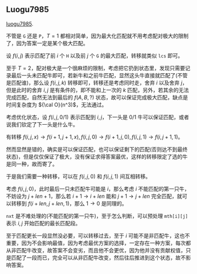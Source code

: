 ## Luogu7985

[luogu7985](https://www.luogu.com.cn/problem/P7985). 

不管是 `G` 还是 `P`，$T = 1$ 都相对简单，因为最大化匹配就不用考虑配对极大的限制了，因为答案一定是某个极大匹配。

设 $f(i, j)$ 表示匹配了前 $i$ 个 `H` 以及前 $j$ 个 `G` 的最大匹配，转移就类似 `lcs` 即可。

至于 $T = 2$，配对极大是一个很麻烦的限制，考虑把它扔到状态里，发现只需要记录最后一头未匹配牛即可，若新牛和之前牛匹配，显然这头牛直接就匹配了(不管是匹配谁)，那么设 $f(i, j, k)$ 转移即可，转移还是考虑同时走，舍弃 $i$ 以及舍弃 $j$，但是此时的舍弃 $i, j$ 是有条件的，即不能和上一次的 $k$ 匹配，另外，若其余的无法完成匹配，自然无法到最后的 $f(A, B, ?)$ 状态，故可以保证完成极大匹配，缺点是时间复杂度为 ${\cal O}(n^3)$，无法通过。

考虑优化状态，设 $f(i, j, 0/1)$ 表示匹配到 $i, j$，下一头是 $0/1$ 牛可以保证匹配，或者说我们钦定了下一头是什么牛。

有转移 $f(i, j, x) \to f(i + 1, j + 1, x), f(i, j, 0) \to f(i + 1, j, 0), f(i, j, 1) \to f(i, j + 1, 1)$。

然而显然是错的，确实是可以保证匹配，也可以保证剩下的匹配(否则达不到最终状态)，但是仅仅保证了极大，没有保证求得答案最优，这样的转移限定了选的牛是同一种，故而寄了。

于是我们需要一种转移，可以在 $f(i, j, 0)$ 和 $f(i, j, 1)$ 间互相转移。

考虑 $f(i, j, 0)$，此时最后一只未匹配牛可能是 $i$，那么考虑 $i$ 不能匹配的第一只牛，不妨设为 $j + len + 1$，那么若 $i + 1 \to i + len$ 能和 $j + 1 \to j + len$ 完全匹配，就可以转移到 $f(i + len, j + len, 1)$，那么 $1 \to 0$ 是同理的。

`nxt` 是不难处理的(不能匹配的第一只牛)，至于怎么判断，可以预处理 `mth[i][j]` 表示 $i, j$ 开始匹配的最长匹配段。

至于匹配更长一段显然没必要，可以转移过去，至于 $i$ 可能不是非匹配牛，这也不重要，因为不会影响最值，因为考虑最优方案的选择，一定存在一种方案，每次都从非匹配牛改变，故答案不会变劣，而且他不会更优，因为他并没有贡献权值，只是匹配了一段而已，完全可以从非匹配牛改变，然后往后推进到这个状态，故不影响答案。

